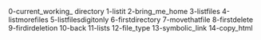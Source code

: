 0-current_working_ directory
1-listit
2-bring_me_home
3-listfiles
4-listmorefiles
5-listfilesdigitonly
6-firstdirectory
7-movethatfile
8-firstdelete
9-firdirdeletion
10-back
11-lists
12-file_type
13-symbolic_link
14-copy_html
